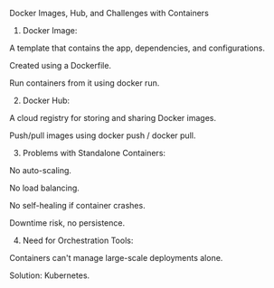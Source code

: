 Docker Images, Hub, and Challenges with Containers

1. Docker Image:

A template that contains the app, dependencies, and configurations.

Created using a Dockerfile.

Run containers from it using docker run.

2. Docker Hub:

A cloud registry for storing and sharing Docker images.

Push/pull images using docker push / docker pull.

3. Problems with Standalone Containers:

No auto-scaling.

No load balancing.

No self-healing if container crashes.

Downtime risk, no persistence.

4. Need for Orchestration Tools:

Containers can't manage large-scale deployments alone.

Solution: Kubernetes.
